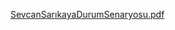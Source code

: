 

[SevcanSarıkayaDurumSenaryosu.pdf](https://raw.github.com/user-attachments/files/19426491/SevcanSarikayaDurumSenaryosu.pdf)
